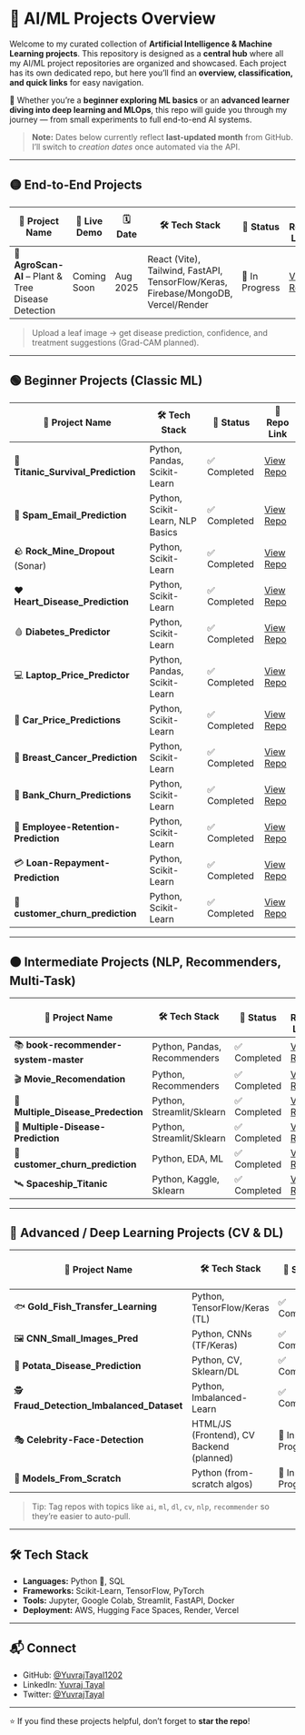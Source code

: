 # 🤖 AI/ML Projects Overview

Welcome to my curated collection of **Artificial Intelligence & Machine Learning projects**.
This repository is designed as a **central hub** where all my AI/ML project repositories are organized and showcased.
Each project has its own dedicated repo, but here you’ll find an **overview, classification, and quick links** for easy navigation.

🌟 Whether you’re a **beginner exploring ML basics** or an **advanced learner diving into deep learning and MLOps**,
this repo will guide you through my journey — from small experiments to full end-to-end AI systems.

> **Note:** Dates below currently reflect **last-updated month** from GitHub. I’ll switch to *creation dates* once automated via the API.

---

## 🟡 End-to-End Projects

| 📁 Project Name                                     | 🔗 Live Demo | 🗓️ Date | 🛠️ Tech Stack                                                                     | 📌 Status      | 🔗 Repo Link                                                |
| --------------------------------------------------- | ------------ | -------- | ---------------------------------------------------------------------------------- | -------------- | ----------------------------------------------------------- |
| 🌿 **AgroScan-AI** – Plant & Tree Disease Detection | Coming Soon  | Aug 2025 | React (Vite), Tailwind, FastAPI, TensorFlow/Keras, Firebase/MongoDB, Vercel/Render | 🚧 In Progress | [View Repo](https://github.com/yuvrajtayal1202/AgroScan-AI) |

> Upload a leaf image → get disease prediction, confidence, and treatment suggestions (Grad-CAM planned).

---

## 🟢 Beginner Projects (Classic ML)

| 📁 Project Name                      | 🛠️ Tech Stack                   | 📌 Status   | 🔗 Repo Link                                                                  |
| ------------------------------------ | -------------------------------- | ----------- | ----------------------------------------------------------------------------- |
| 🚢 **Titanic\_Survival\_Prediction** | Python, Pandas, Scikit-Learn     | ✅ Completed | [View Repo](https://github.com/yuvrajtayal1202/Titanic_Survival_Prediction)   |
| 📧 **Spam\_Email\_Prediction**       | Python, Scikit-Learn, NLP Basics | ✅ Completed | [View Repo](https://github.com/yuvrajtayal1202/Spam_Email_Prediction)         |
| 🪨 **Rock\_Mine\_Dropout** (Sonar)   | Python, Scikit-Learn             | ✅ Completed | [View Repo](https://github.com/yuvrajtayal1202/Rock_Mine_Dropout)             |
| ❤️ **Heart\_Disease\_Prediction**    | Python, Scikit-Learn             | ✅ Completed | [View Repo](https://github.com/yuvrajtayal1202/Heart_Disease_Prediction)      |
| 🩸 **Diabetes\_Predictor**           | Python, Scikit-Learn             | ✅ Completed | [View Repo](https://github.com/yuvrajtayal1202/Diabetes_Predictor)            |
| 💻 **Laptop\_Price\_Predictor**      | Python, Pandas, Scikit-Learn     | ✅ Completed | [View Repo](https://github.com/yuvrajtayal1202/Laptop_Price_Predictor)        |
| 🚗 **Car\_Price\_Predictions**       | Python, Scikit-Learn             | ✅ Completed | [View Repo](https://github.com/yuvrajtayal1202/Car_Price_Predictions)         |
| 🧠 **Breast\_Cancer\_Prediction**    | Python, Scikit-Learn             | ✅ Completed | [View Repo](https://github.com/yuvrajtayal1202/Breast_Cancer_Prediction)      |
| 🏦 **Bank\_Churn\_Predictions**      | Python, Scikit-Learn             | ✅ Completed | [View Repo](https://github.com/yuvrajtayal1202/Bank_Churn_Predictions)        |
| 👔 **Employee-Retention-Prediction** | Python, Scikit-Learn             | ✅ Completed | [View Repo](https://github.com/yuvrajtayal1202/Employee-Retention-Prediction) |
| 💳 **Loan-Repayment-Prediction**     | Python, Scikit-Learn             | ✅ Completed | [View Repo](https://github.com/yuvrajtayal1202/Loan-Repayment-Prediction)     |
| 👥 **customer\_churn\_prediction**   | Python, Scikit-Learn             | ✅ Completed | [View Repo](https://github.com/yuvrajtayal1202/customer_churn_prediction)     |

---

## 🟠 Intermediate Projects (NLP, Recommenders, Multi-Task)

| 📁 Project Name                       | 🛠️ Tech Stack               | 📌 Status   | 🔗 Repo Link                                                                   |
| ------------------------------------- | ---------------------------- | ----------- | ------------------------------------------------------------------------------ |
| 📚 **book-recommender-system-master** | Python, Pandas, Recommenders | ✅ Completed | [View Repo](https://github.com/yuvrajtayal1202/book-recommender-system-master) |
| 🎬 **Movie\_Recomendation**           | Python, Recommenders         | ✅ Completed | [View Repo](https://github.com/yuvrajtayal1202/Movie_Recomendation)            |
| 🧪 **Multiple\_Disease\_Predection**  | Python, Streamlit/Sklearn    | ✅ Completed | [View Repo](https://github.com/yuvrajtayal1202/Multiple_Disease_Predection)    |
| 🧪 **Multiple-Disease-Prediction**    | Python, Streamlit/Sklearn    | ✅ Completed | [View Repo](https://github.com/yuvrajtayal1202/Multiple-Disease-Prediction)    |
| 🛒 **customer\_churn\_prediction**    | Python, EDA, ML              | ✅ Completed | [View Repo](https://github.com/yuvrajtayal1202/customer_churn_prediction)      |
| 🛰️ **Spaceship\_Titanic**            | Python, Kaggle, Sklearn      | ✅ Completed | [View Repo](https://github.com/yuvrajtayal1202/Spaceship_Titanic)              |

---

## 🔴 Advanced / Deep Learning Projects (CV & DL)

| 📁 Project Name                               | 🛠️ Tech Stack                           | 📌 Status      | 🔗 Repo Link                                                                       |
| --------------------------------------------- | ---------------------------------------- | -------------- | ---------------------------------------------------------------------------------- |
| 🐟 **Gold\_Fish\_Transfer\_Learning**         | Python, TensorFlow/Keras (TL)            | ✅ Completed    | [View Repo](https://github.com/yuvrajtayal1202/Gold_Fish_Transfer_Learning)        |
| 🖼️ **CNN\_Small\_Images\_Pred**              | Python, CNNs (TF/Keras)                  | ✅ Completed    | [View Repo](https://github.com/yuvrajtayal1202/CNN_Small_Images_Pred)              |
| 🐞 **Potata\_Disease\_Prediction**            | Python, CV, Sklearn/DL                   | ✅ Completed    | [View Repo](https://github.com/yuvrajtayal1202/Potata_Disease_Prediction)          |
| 🕵️ **Fraud\_Detection\_Imbalanced\_Dataset** | Python, Imbalanced-Learn                 | ✅ Completed    | [View Repo](https://github.com/yuvrajtayal1202/Fraud_Detection_Imbalanced_Dataset) |
| 🎭 **Celebrity-Face-Detection**               | HTML/JS (Frontend), CV Backend (planned) | 🚧 In Progress | [View Repo](https://github.com/yuvrajtayal1202/Celebrity-Face-Detection)           |
| 🧩 **Models\_From\_Scratch**                  | Python (from-scratch algos)              | 🚧 In Progress | [View Repo](https://github.com/yuvrajtayal1202/Models_From_Scratch)                |

> Tip: Tag repos with topics like `ai`, `ml`, `dl`, `cv`, `nlp`, `recommender` so they’re easier to auto-pull.

---

## 🛠 Tech Stack

* **Languages:** Python 🐍, SQL
* **Frameworks:** Scikit-Learn, TensorFlow, PyTorch
* **Tools:** Jupyter, Google Colab, Streamlit, FastAPI, Docker
* **Deployment:** AWS, Hugging Face Spaces, Render, Vercel

---
<!-- 
## 🔁 Auto-Update (Optional)

You can automate this README to refresh daily/weekly:

1. **Add topics** to each repo (e.g., `ai`, `ml`, `dl`, `cv`, `nlp`).
2. Use a **GitHub Action** + small Python script to call GitHub API, filter by topics, and regenerate this table.
3. Commit the updated README back to this repo.

<details>
<summary>Show sample GitHub Action (click)</summary>

```yaml

```

</details>

<details>
<summary>Show sample generator script (click)</summary>

```python

```

</details>

--- -->

## 📬 Connect

* GitHub: [@YuvrajTayal1202](https://github.com/yuvrajtayal1202)
* LinkedIn: [Yuvraj Tayal](https://www.linkedin.com/in/yuvraj-tayal-7a3a48356)
* Twitter: [@YuvrajTayal](https://x.com/YuvrajTayal)

---

⭐ If you find these projects helpful, don’t forget to **star the repo**!
